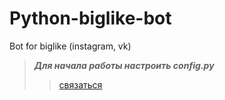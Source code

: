 # Python-biglike-bot
Bot for biglike (instagram, vk)
>***Для начала работы настроить config.py***
>>[связаться](<https://vk.com/id28125504>)
